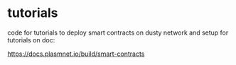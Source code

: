 # tutorials
code for tutorials to deploy smart contracts on dusty network and setup for tutorials on doc:

https://docs.plasmnet.io/build/smart-contracts
